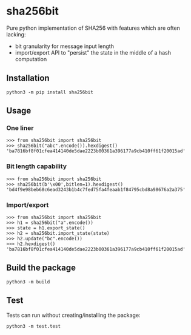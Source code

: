 # sha256bit
Pure python implementation of SHA256 with features which are often lacking:
- bit granularity for message input length
- import/export API to "persist" the state in the middle of a hash computation

## Installation

    python3 -m pip install sha256bit

## Usage

### One liner 

    >>> from sha256bit import sha256bit
    >>> sha256bit("abc".encode()).hexdigest()
    'ba7816bf8f01cfea414140de5dae2223b00361a396177a9cb410ff61f20015ad'

### Bit length capability

    >>> from sha256bit import sha256bit
    >>> sha256bit(b'\x00',bitlen=1).hexdigest()
    'bd4f9e98beb68c6ead3243b1b4c7fed75fa4feaab1f84795cbd8a98676a2a375'

### Import/export

    >>> from sha256bit import sha256bit
    >>> h1 = sha256bit("a".encode())
    >>> state = h1.export_state()
    >>> h2 = sha256bit.import_state(state)
    >>> h2.update("bc".encode())
    >>> h2.hexdigest()
    'ba7816bf8f01cfea414140de5dae2223b00361a396177a9cb410ff61f20015ad'

## Build the package
````
python3 -m build
````

## Test
Tests can run without creating/installing the package:
````
python3 -m test.test
````
